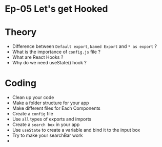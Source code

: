 
# Ep-05 Let's get Hooked

# Theory

- Difference between `Default export`, `Named Export` and `* as export` ?
- What is the importance of `config.js` file ?
- What are React Hooks ?
- Why do we need useState() hook ?

# Coding

- Clean up your code 
- Make a folder structure for your app
- Make different files for Each Components
- Create a `config` file
- Use `all` types of exports and imports
- Create a `search box` in your app
- Use `useState` to create a variable and bind it to the input box
- Try to make your searchBar work
- 